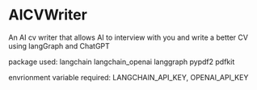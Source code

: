 # AICVWriter

An AI cv writer that allows AI to interview with you and write a better CV using langGraph and ChatGPT

package used: langchain langchain_openai langgraph pypdf2 pdfkit

envrionment variable required: LANGCHAIN_API_KEY, OPENAI_API_KEY

